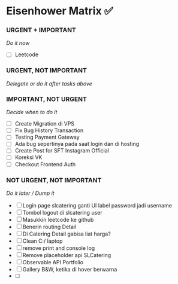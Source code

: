 # Eisenhower Matrix ✅

### URGENT + IMPORTANT
*Do it now*
- [ ] Leetcode
### URGENT, NOT IMPORTANT
*Delegate or do it after tasks above*
### IMPORTANT, NOT URGENT
*Decide when to do it*
- [ ] Create Migration di VPS
- [ ] Fix Bug History Transaction
- [ ] Testing Payment Gateway
- [ ] Ada bug sepertinya pada saat login dan di hosting
- [ ] Create Post for SFT Instagram Official
- [ ] Koreksi VK
- [ ] Checkout Frontend Auth
### NOT URGENT, NOT IMPORTANT
*Do it later / Dump it*
- [ ] Login page slcatering ganti UI label password jadi username
- [ ] Tombol logout di slcatering user
- [ ] Masukkin leetcode ke github
- [ ] Benerin routing Detail
- [ ] Di Catering Detail gabisa liat harga?
- [ ] Clean C:/ laptop
- [ ] remove print and console log
- [ ] Remove placeholder api SLCatering
- [ ] Observable API Portfolio
- [ ] Gallery B&W, ketika di hover berwarna
- [ ] 